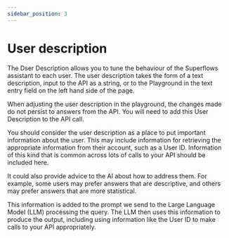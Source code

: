 ```yaml
---
sidebar_position: 3
---
```


# User description

The Dser Description allows you to tune the behaviour of the Superflows assistant to each user. The user description takes the form of a text description, input to the API as a string, or to the Playground in the text entry field on the left hand side of the page.

When adjusting the user description in the playground, the changes made do not persist to answers from the API. You will need to add this User Description to the API call. 

You should consider the user description as a place to put important information about the user. This may include information for retrieving the appropriate information from their account, such as a User ID. Information of this kind that is common across lots of calls to your API should be included here.

It could also provide advice to the AI about how to address them. For example, some users may prefer answers that are descriptive, and others may prefer answers that are more statistical. 

This information is added to the prompt we send to the Large Language Model (LLM) processing the query. The LLM then uses this information to produce the output, including using information like the User ID to make calls to your API appropriately. 